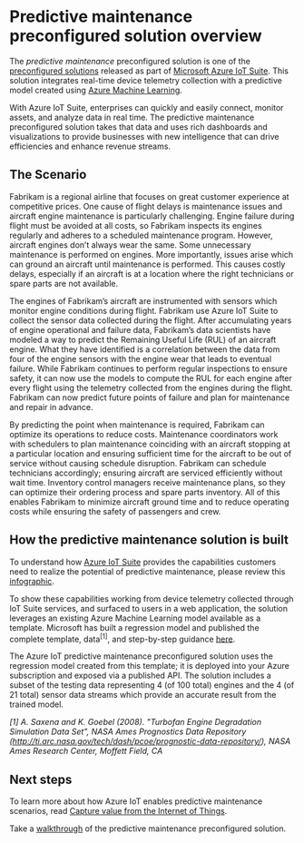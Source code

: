 <properties
 pageTitle="Predictive maintenance preconfigured solution | Microsoft Azure"
 description="A description of the Azure IoT predictive maintenance preconfigured solution."
 services=""
 documentationCenter=""
 authors="stevehob"
 manager="timlt"
 editor=""/>

<tags
 ms.service="na"
 ms.devlang="na"
 ms.topic="article"
 ms.tgt_pltfrm="na"
 ms.workload="na"
 ms.date="12/01/2015"
 ms.author="stevehob"/>

# Predictive maintenance preconfigured solution overview

The *predictive maintenance* preconfigured solution is one of the [preconfigured solutions][lnk_preconfigured_solutions] released as part of [Microsoft Azure IoT Suite][lnk_iot_suite]. This solution integrates real-time device telemetry collection with a predictive model created using [Azure Machine Learning][lnk_machine_learning].


With Azure IoT Suite, enterprises can quickly and easily connect, monitor assets, and analyze data in real time. The predictive maintenance preconfigured solution takes that data and uses rich dashboards and visualizations to provide businesses with new intelligence that can drive efficiencies and enhance revenue streams.

## The Scenario

Fabrikam is a regional airline that focuses on great customer experience at competitive prices. One cause of flight delays is maintenance issues and aircraft engine maintenance is particularly challenging. Engine failure during flight must be avoided at all costs, so Fabrikam inspects its engines regularly and adheres to a scheduled maintenance program. However, aircraft engines don’t always wear the same. Some unnecessary maintenance is performed on engines. More importantly, issues arise which can ground an aircraft until maintenance is performed. This causes costly delays, especially if an aircraft is at a location where the right technicians or spare parts are not available.

The engines of Fabrikam’s aircraft are instrumented with sensors which monitor engine conditions during flight. Fabrikam use Azure IoT Suite to collect the sensor data collected during the flight. After accumulating years of engine operational and failure data, Fabrikam’s data scientists have modeled a way to predict the Remaining Useful Life (RUL) of an aircraft engine. What they have identified is a correlation between the data from four of the engine sensors with the engine wear that leads to eventual failure. While Fabrikam continues to perform regular inspections to ensure safety, it can now use the models to compute the RUL for each engine after every flight using the telemetry collected from the engines during the flight. Fabrikam can now predict future points of failure and plan for maintenance and repair in advance.

By predicting the point when maintenance is required, Fabrikam can optimize its operations to reduce costs. Maintenance coordinators work with schedulers to plan maintenance coinciding with an aircraft stopping at a particular location and ensuring sufficient time for the aircraft to be out of service without causing schedule disruption. Fabrikam can schedule technicians accordingly; ensuring aircraft are serviced efficiently without wait time. Inventory control managers receive maintenance plans, so they can optimize their ordering process and spare parts inventory. All of this enables Fabrikam to minimize aircraft ground time and to reduce operating costs while ensuring the safety of passengers and crew.

## How the predictive maintenance solution is built

To understand how [Azure IoT Suite][lnk_iot_suite] provides the capabilities customers need to realize the potential of predictive maintenance, please review this [infographic][lnk_infographic].

To show these capabilities working from device telemetry collected through IoT Suite services, and surfaced to users in a web application, the solution leverages an existing Azure Machine Learning model available as a template. Microsoft has built a regression model and published the complete template, data<sup>\[1\]</sup>, and step-by-step guidance [here][lnk_regression_model].

The Azure IoT predictive maintenance preconfigured solution uses the regression model created from this template; it is deployed into your Azure subscription and exposed via a published API. The solution includes a subset of the testing data representing 4 (of 100 total) engines and the 4 (of 21 total) sensor data streams which provide an accurate result from the trained model.

*\[1\] A. Saxena and K. Goebel (2008). "Turbofan Engine Degradation Simulation Data Set", NASA Ames Prognostics Data Repository (http://ti.arc.nasa.gov/tech/dash/pcoe/prognostic-data-repository/), NASA Ames Research Center, Moffett Field, CA*

## Next steps

To learn more about how Azure IoT enables predictive maintenance scenarios, read [Capture value from the Internet of Things][lnk_capture_value].

Take a [walkthrough][lnk-predictive-walkthrough] of the predictive maintenance preconfigured solution.

[lnk-predictive-walkthrough]: iot-suite-predictive-walkthrough.md
[lnk_preconfigured_solutions]: iot-suite-what-are-preconfigured-solutions.md
[lnk_iot_suite]: iot-suite-overview.md
[lnk_machine_learning]: https://azure.microsoft.com/services/machine-learning/
[lnk_infographic]: https://www.microsoft.com/en-us/server-cloud/predictivemaintenance/Index.html
[lnk_regression_model]: http://gallery.cortanaanalytics.com/Collection/Predictive-Maintenance-Template-3
[lnk_capture_value]: http://download.microsoft.com/download/0/7/D/07D394CE-185D-4B96-AC3C-9B61179F7080/Capture_value_from_the_Internet%20of%20Things_with_Predictive_Maintenance.PDF